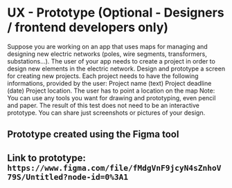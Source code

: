 # UX - Prototype (Optional - Designers / frontend developers only)

Suppose you are working on an app that uses maps for managing and designing new electric networks
(poles, wire segments, transformers, substations...). The user of your app needs to create a project in order
to design new elements in the electric network.
Design and prototype a screen for creating new projects. Each project needs to have the following
informations, provided by the user:
Project name (text)
Project deadline (date)
Project location. The user has to point a location on the map
Note: You can use any tools you want for drawing and prototyping, even pencil and paper. The result of this
test does not need to be an interactive prototype. You can share just screenshots or pictures of your
design.

## Prototype created using the Figma tool

## Link to prototype: `https://www.figma.com/file/fMdgVnF9jcyN4sZnhoV79S/Untitled?node-id=0%3A1`
